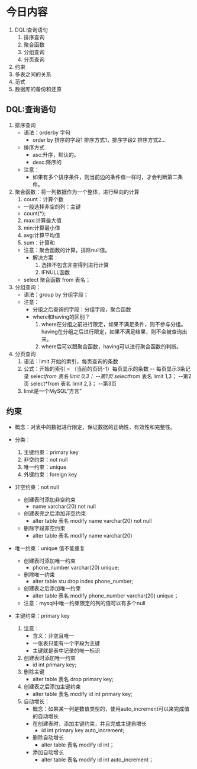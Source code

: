 # 今日内容
1. DQL:查询语句
   1. 排序查询
   2. 聚合函数
   3. 分组查询
   4. 分页查询
2. 约束
3. 多表之间的关系
4. 范式
5. 数据库的备份和还原 

## DQL:查询语句
1. 排序查询
   * 语法：orderby 字句
     * order by 排序的字段1 排序方式1，排序字段2 排序方式2...
   * 排序方式
     * asc:升序，默认的。
     * desc:降序的
   * 注意：
     * 如果有多个排序条件，则当前边的条件值一样时，才会判断第二条件。  
2. 聚合函数：将一列数据作为一个整体，进行纵向的计算
   1. count：计算个数
     * 一般选择非空的列：主键
     * count(*);
   2. max:计算最大值
   3. min:计算最小值
   4. avg:计算平均值
   5. sum：计算和
   * 注意：聚合函数的计算，排除null值。
     * 解决方案：
       1. 选择不包含非空得列进行计算
       2. IFNULL函数
   * select 聚合函数 from 表名；
3. 分组查询：
   * 语法：group by 分组字段；
   * 注意：
     * 分组之后查询的字段：分组字段，聚合函数
     * where和having的区别？
       1. where在分组之前进行限定，如果不满足条件，则不参与分组。having在分组之后进行限定，如果不满足结果，则不会被查询出来。
       2. where后可以跟聚合函数，having可以进行聚合函数的判断。  
4. 分页查询
   1. 语法：limit 开始的索引，每页查询的条数
   2. 公式：开始的索引 = （当前的页码-1）每页显示的条数
      -- 每页显示3条记录
         select*from 表名 limit 0,3； --第1页
         select*from 表名 limit 1,3； --第2页
         select*from 表名 limit 2,3； --第3页
   3. limit是一个MySQL“方言”

## 约束
   * 概念：对表中的数据进行限定，保证数据的正确性，有效性和完整性。
   * 分类：
      1. 主键约束：primary key
      2. 非空约束：not null
      3. 唯一约束：unique
      4. 外键约束：foreign key
   
   * 非空约束：not null
     * 创建表时添加非空约束   
       * name varchar(20) not null  
     * 创建表完之后添加非空约束 
       *  alter table 表名 modify name varchar(20) not null
     * 删除字段非空约束
       *  alter table 表名 modify name varchar(20)    
       
          
   * 唯一约束：unique 值不能重复
     * 创建表时添加唯一约束
        * phone_number varchar(20) unique; 
     * 删除唯一约束
        * alter table stu drop index phone_number; 
     * 创建表之后添加唯一约束
        * alter table 表名 modify phone_number varchar(20) unique；
     * 注意：mysql中唯一约束限定的列的值可以有多个null  

      
   * 主键约束：primary key 
     1. 注意：
        - 含义：非空且唯一 
        - 一张表只能有一个字段为主键
        - 主键就是表中记录的唯一标识 
     2. 创建表时添加唯一约束
        - id int primary key; 
     3. 删除主键  
        - alter table 表名 drop primary key; 
     4. 创建表之后添加主键约束 
        - alter table 表名 modify id int primary key; 
     5. 自动增长：
        - 概念：如果某一列是数值类型的，使用auto_increment可以来完成值的自动增长
        - 在创建表时，添加主键约束，并且完成主键自增长
          - id int primary key auto_increment;
        - 删除自动增长
          - alter table 表名 modify id int；
        - 添加自动增长
          - alter table 表名 modify id int auto_increment；
   